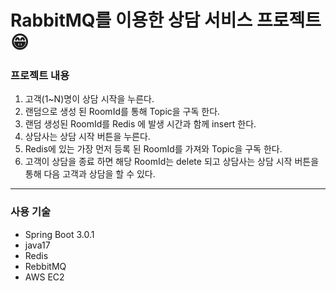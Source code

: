 # RabbitMQ를 이용한 상담 서비스 프로젝트&#128513;

### 프로젝트 내용
1. 고객(1~N)명이 상담 시작을 누른다.
2. 랜덤으로 생성 된 RoomId를 통해 Topic을 구독 한다.
3. 랜덤 생성된 RoomId를 Redis 에 발생 시간과 함께 insert 한다.
4. 상담사는 상담 시작 버튼을 누른다.
5. Redis에 있는 가장 먼저 등록 된 RoomId를 가져와 Topic을 구독 한다.
6. 고객이 상담을 종료 하면 해당 RoomId는 delete 되고 상담사는 상담 시작 버튼을 통해 다음 고객과 상담을 할 수 있다.

******************************************************
### 사용 기술
+ Spring Boot 3.0.1
+ java17
+ Redis
+ RebbitMQ
+ AWS EC2
